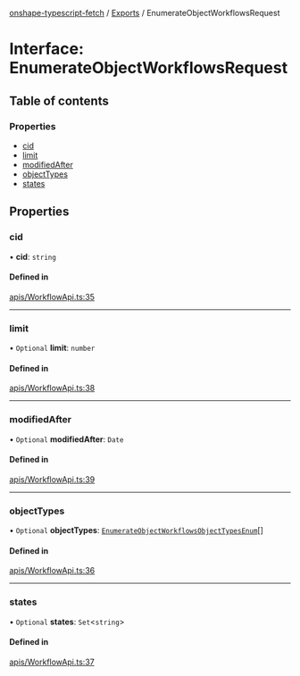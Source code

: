 [onshape-typescript-fetch](../README.md) / [Exports](../modules.md) / EnumerateObjectWorkflowsRequest

# Interface: EnumerateObjectWorkflowsRequest

## Table of contents

### Properties

- [cid](EnumerateObjectWorkflowsRequest.md#cid)
- [limit](EnumerateObjectWorkflowsRequest.md#limit)
- [modifiedAfter](EnumerateObjectWorkflowsRequest.md#modifiedafter)
- [objectTypes](EnumerateObjectWorkflowsRequest.md#objecttypes)
- [states](EnumerateObjectWorkflowsRequest.md#states)

## Properties

### cid

• **cid**: `string`

#### Defined in

[apis/WorkflowApi.ts:35](https://github.com/toebes/onshape-typescript-fetch/blob/3e11ae1/apis/WorkflowApi.ts#L35)

___

### limit

• `Optional` **limit**: `number`

#### Defined in

[apis/WorkflowApi.ts:38](https://github.com/toebes/onshape-typescript-fetch/blob/3e11ae1/apis/WorkflowApi.ts#L38)

___

### modifiedAfter

• `Optional` **modifiedAfter**: `Date`

#### Defined in

[apis/WorkflowApi.ts:39](https://github.com/toebes/onshape-typescript-fetch/blob/3e11ae1/apis/WorkflowApi.ts#L39)

___

### objectTypes

• `Optional` **objectTypes**: [`EnumerateObjectWorkflowsObjectTypesEnum`](../modules.md#enumerateobjectworkflowsobjecttypesenum-1)[]

#### Defined in

[apis/WorkflowApi.ts:36](https://github.com/toebes/onshape-typescript-fetch/blob/3e11ae1/apis/WorkflowApi.ts#L36)

___

### states

• `Optional` **states**: `Set`<`string`\>

#### Defined in

[apis/WorkflowApi.ts:37](https://github.com/toebes/onshape-typescript-fetch/blob/3e11ae1/apis/WorkflowApi.ts#L37)
